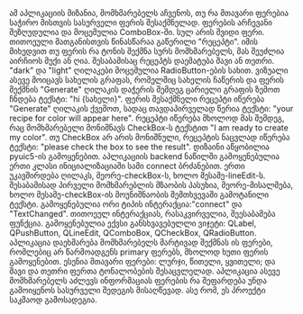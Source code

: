 ამ აპლიკაციის მიზანია, მომხმარებელს აჩვენოს, თუ რა მთავარი ფერებია საჭირო მისთვის სასურველი ფერის შესაქმნელად. ფერების არჩევანი შეზღუდულია და მოცემულია ComboBox-ში. სულ არის შვიდი ფერი. თითოეული მათგანისთვის წინასწარაა გაწერილი "რეცეპტი". იმის მიხედვით თუ ფერის რა ტონის შექმნა სურს მომხმარებელს, მას შეუძლია აირჩიოს მუქი ან ღია. შესაბამისაც რეცეპტს დაემატება შავი ან თეთრი. "dark" და "light" ღილაკები მოცემულია RadioButton-ების სახით. ვიზუალი ასევე მოიცავს სახელის გრაფას, რომელშიც სახელის ჩაწერის და ფერის შექმნის "Generate" ღილაკის დაჭერის შემდეგ ცარიელი გრაფის ზემოთ ჩნდება ტექსტი: "hi {სახელი}". ფერის შესაქმნელი რეცეპტი იწერება "Generate" ღილაკის ქვემოთ, სადაც თავდაპირველად წერია ტექსტი: "your recipe for color will appear here". რეცეპტი იწერება მხოლოდ მას შემდეგ, რაც მომხმარებელი მონიშნავს CheckBox-ს ტექსტით "I am ready to create my color". თუ CheckBox არ არის მონიშნული, რეცეპტის ნაცვლად იწერება ტექსტი: "please check the box to see the result".
დიზაინი აწყობილია pyuic5-ის გამოყენებით. აპლიკაციის backend ნაწილში გამოყენებულია ერთი კლასი ინიციალიზაციაში სამი connect ბრძანებით. ერთი უკავშირდება ღილაკს, მეორე-checkBox-ს, ხოლო მესამე-lineEdit-ს. შესაბამისად პირველი მომხმარებლის მზაობის პასუხია, მეორე-მისალმება, ხოლო მესამე-checkBox-ის მოუნიშნაობის შემთხვევაში გამოტანილი ტექსტი. გამოყენებულია ორი ტიპის ინტერაქცია:"connect" და "TextChanged". თითოეულ ინტერაქციას, რასაკვირველია, შეესაბამება ფუნქცია. გამოყენებულია ექვსი განსხვავებულლი ვიჯეტი: QLabel, QPushButton, QLineEdit, QComboBox, QCheckBox, QRadioButton. 
აპლიკაცია დაეხმარება მომხმარებელს მარტივად შექმნას ის ფერები, რომლებიც არ წარმოადგენს primary ფერებს, მხოლოდ ხუთი ფერის გამოყენებით. ესენია მთავარი ფერები: ლურჯი, წითელი, ყვითელი; და შავი და თეთრი ფერთა ტონალობების შესაცვლელად. აპლიკაცია ასევე მომხმარებელს აძლევს ინფორმაციას ფერების რა შეფარდება უნდა გამოიყენოს სასურველი შედეგის მისაღწევად. ასე რომ, ეს პროექტი საკმაოდ გამოსადეგია.
